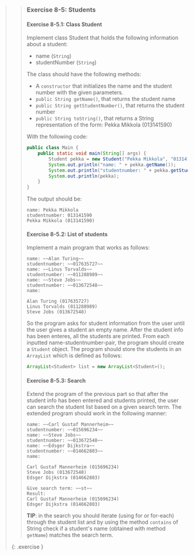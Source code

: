 >> ### Exercise 8-5: Students
>>
>> #### Exercise 8-5.1: Class Student
>>
>> Implement class Student that holds the following information about a student:
>>
>> * name (`String`)
>> * studentNumber (`String`)
>>
>> The class should have the following methods:
>>
>> * A `constructor` that initializes the name and the student number with the given parameters.
>> * `public String getName()`, that returns the student name
>> * `public String getStudentNumber()`, that returns the student number
>> * `public String toString()`, that returns a String representation of the form: Pekka Mikkola (013141590)
>>
>> With the following code:
>>
>>```java
>> public class Main {
>>     public static void main(String[] args) {
>>         Student pekka = new Student("Pekka Mikkola", "013141590");
>>         System.out.println("name: " + pekka.getName());
>>         System.out.println("studentnumber: " + pekka.getStudentNumber());
>>         System.out.println(pekka);
>>     }
>> }
>>```
>>
>> The output should be:
>>
>>```output
>> name: Pekka Mikkola
>> studentnumber: 013141590
>> Pekka Mikkola (013141590)
>>```
>>
>> #### Exercise 8-5.2: List of students
>>
>> Implement a main program that works as follows:
>>
>>```output
>> name: ~~Alan Turing~~
>> studentnumber: ~~017635727~~
>> name: ~~Linus Torvalds~~
>> studentnumber: ~~011288989~~
>> name: ~~Steve Jobs~~
>> studentnumber: ~~013672548~~
>> name:
>>
>> Alan Turing (017635727)
>> Linus Torvalds (011288989)
>> Steve Jobs (013672548)
>>```
>>
>> So the program asks for student information from the user until the user gives a student an empty name. After the student info has been enteres, all the students are printed. From each inputted name-studentnumber-pair, the program should create a `Student` object. The program should store the students in an `ArrayList` which is defined as follows:
>>
>>```java
>> ArrayList<Student> list = new ArrayList<Student>();
>>```
>>
>> #### Exercise 8-5.3: Search
>>
>> Extend the program of the previous part so that after the student info has been entered and students printed, the user can search the student list based on a given search term. The extended program should work in the following manner:
>>
>>```output
>> name: ~~Carl Gustaf Mannerheim~~
>> studentnumber: ~~015696234~~
>> name: ~~Steve Jobs~~
>> studentnumber: ~~013672548~~
>> name: ~~Edsger Dijkstra~~
>> studentnumber: ~~014662803~~
>> name:
>>
>> Carl Gustaf Mannerheim (015696234)
>> Steve Jobs (013672548)
>> Edsger Dijkstra (014662803)
>>
>> Give search term: ~~st~~
>> Result:
>> Carl Gustaf Mannerheim (015696234)
>> Edsger Dijkstra (014662803)
>>```
>>
>> **TIP**: in the search you should iterate (using for or for-each) through the student list and by using the method `contains` of String check if a student's name (obtained with method `getName`) matches the search term.
>>
>{: .exercise }